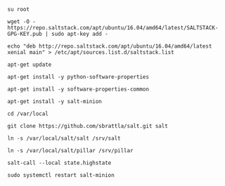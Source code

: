 `su root`

`wget -O - https://repo.saltstack.com/apt/ubuntu/16.04/amd64/latest/SALTSTACK-GPG-KEY.pub | sudo apt-key add -`

`echo "deb http://repo.saltstack.com/apt/ubuntu/16.04/amd64/latest xenial main" > /etc/apt/sources.list.d/saltstack.list`

`apt-get update`

`apt-get install -y python-software-properties`

`apt-get install -y software-properties-common`

`apt-get install -y salt-minion`

`cd /var/local`

`git clone https://github.com/sbrattla/salt.git salt`

`ln -s /var/local/salt/salt /srv/salt`

`ln -s /var/local/salt/pillar /srv/pillar`

`salt-call --local state.highstate`

`sudo systemctl restart salt-minion`
